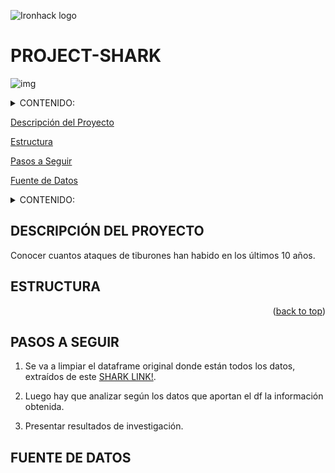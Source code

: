    ![Ironhack logo](https://i.imgur.com/1QgrNNw.png) 



#                                                 PROJECT-SHARK
![img](https://static.scientificamerican.com/sciam/cache/file/44782A7E-8025-4A62-833DC6E4CF9A42CB_source.jpg)

<a name="readme-top"></a>

<details>
  <summary>CONTENIDO:</summary>
</details> 

 [Descripción del Proyecto](#descripción-del-proyecto)
 
 [Estructura](#estructura)
 
 [Pasos a Seguir](#pasos-a-seguir)
 
 [Fuente de Datos](#fuente-de-datos)
 
 

<details>
  <summary>CONTENIDO:</summary>
  <ol> 
    <li><a href="#descripción-del-proyecto">Descripción del Proyecto</a></li>
    <li><a href="#estructura">Estructura</a></li>
    <li><a href="##pasos-a-seguir">Pasos a Seguir</a></li>
    <li><a href="#fuente-de-datos">Fuente de Datos</a></li>
  </ol>
</details>


## DESCRIPCIÓN DEL PROYECTO 

Conocer cuantos ataques de tiburones han habido en los últimos 10 años.

## ESTRUCTURA


<p align="right">(<a href="#readme-top">back to top</a>)</p>

## PASOS A SEGUIR

   1) Se va a limpiar el dataframe original donde están todos los datos, extraídos de este [SHARK LINK!](https://www.kaggle.com/datasets/teajay/global-shark-attacks).

   2) Luego hay que analizar según los datos que aportan el df la información obtenida.

   3) Presentar resultados de investigación.

## FUENTE DE DATOS